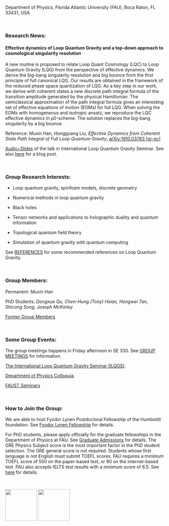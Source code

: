 Department of Physics, Florida Atlantic University (FAU), Boca Raton, FL 33431, USA

&nbsp;

### Research News:

#### Effective dynamics of Loop Quantum Gravity and a top-down approach to cosmological singularity resolution

A new routine is proposed to relate Loop Quant Cosmology (LQC) to Loop Quantum Gravity (LQG) from the perspective of effective dynamics. We derive the big-bang singularity resolution and big bounce from the first principle of full canonical LQG. Our results are obtained in the framework of the reduced phase space quantization of LQG. As a key step in our work, we derive with coherent states a new discrete path integral formula of the transition amplitude generated by the physical Hamiltonian. The semiclassical approximation of the path integral formula gives an interesting set of effective equations of motion (EOMs) for full LQG. When solving the EOMs with homogeneous and isotropic ansatz, we reproduce the LQC effective dynamics in μ0-scheme. The solution replaces the big-bang singularity by a big bounce. 

Reference: Muxin Han, Hongguang Liu, _Effective Dynamics from Coherent State Path Integral of Full Loop Quantum Gravity_,  	[arXiv:1910.03763 [gr-qc]](https://arxiv.org/abs/1910.03763)

[Audio+Slides](http://relativity.phys.lsu.edu/ilqgs/han100819.mp4) of the talk in International Loop Quantum Gravity Seminar. See also [here](http://ilqgs.blogspot.com/2019/10/effective-dynamics-from-full-loop.html) for a blog post.

&nbsp;

### Group Research Interests:

- Loop quantum gravity, spinfoam models, discrete geometry

- Numerical methods in loop quantum gravity

- Black holes

- Tensor networks and applications to holographic duality and quantum information

- Topological quantum field theory

- Simulation of quantum gravity with quantum computing

See [REFERENCES](https://hamsyn.github.io/LQG-group/reference) for some recommended references on Loop Quantum Gravity.

&nbsp;

### Group Members:

Permanent: _Muxin Han_

PhD Students: _Dongxue Qu, Chen-Hung (Tony) Hsiao, Hongwei Tan, Shicong Song, Joseph McKinley_

[Former Group Members](https://hamsyn.github.io/LQG-group/past)


<!-- Visitors: _Klaus Liegener, Andrea Dapor, Yuting Hu, Zonghong Zhu, Yongge Ma, Yidun Wan, Hongguang Liu, Zichen He, Ling-Yan Hung, Lingzhen Guo, ......_-->

&nbsp;

### Some Group Events:

The group meetings happens in Friday afternoon in SE 330. See [GROUP MEETINGS](https://hamsyn.github.io/LQG-group/meeting) for information.

[The International Loop Quantum Gravity Seminar (ILQGS)](http://relativity.phys.lsu.edu/ilqgs/).

[Department of Physics Colloquia](http://www.physics.fau.edu/events-news/index.php).

[FAUST Seminars](http://www.physics.fau.edu/research/faust/seminar.php)

&nbsp;

### How to Join the Group:

<!-- Fudan-FAU Joint Postdoctoral Position in Quantum Gravity -->

We are able to host Fyodor Lynen Postdoctoral Fellowship of the Humboldt foundation. See [Fyodor Lynen Fellowship](https://www.humboldt-foundation.de/web/lynen-fellowship.html) for details.

For PhD students, please apply officially for the graduate fellowships in the Department of Physics at FAU. See [Graduate Admissions](http://www.physics.fau.edu/graduate-admissions/index.php) for details. The GRE Physics Subject score is the most important factor in the PhD student selection. The GRE general score is not required. Students whose first language is not English must submit TOEFL scores. FAU requires a minimum TOEFL score of 550 on the paper-based test, or 80 on the internet-based test. FAU also accepts IELTS test results with a minimum score of 6.5. See [here](http://www.fau.edu/admissions/international/requirements.php) for details.

&nbsp;

<img src="https://upload.wikimedia.org/wikipedia/commons/7/7e/NSF_logo.png" height="100"> <img src="http://www.karbelmultimedia.com/webfau15/images/FAUlogo3.png" height="100">

